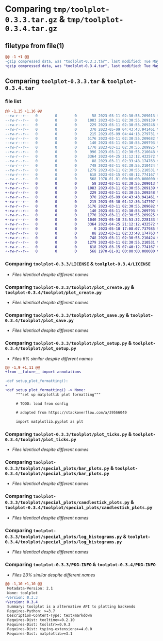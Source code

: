 # Comparing `tmp/toolplot-0.3.3.tar.gz` & `tmp/toolplot-0.3.4.tar.gz`

## filetype from file(1)

```diff
@@ -1 +1 @@
-gzip compressed data, was "toolplot-0.3.3.tar", last modified: Tue May  9 04:44:52 2023, max compression
+gzip compressed data, was "toolplot-0.3.4.tar", last modified: Tue May 30 01:13:14 2023, max compression
```

## Comparing `toolplot-0.3.3.tar` & `toolplot-0.3.4.tar`

### file list

```diff
@@ -1,15 +1,16 @@
--rw-r--r--   0        0        0       58 2023-03-11 02:30:55.209013 toolplot-0.3.3/.gitignore
--rw-r--r--   0        0        0     1083 2023-03-11 02:30:55.209139 toolplot-0.3.3/LICENSE
--rw-r--r--   0        0        0      229 2023-03-11 02:30:55.209248 toolplot-0.3.3/README.md
--rw-r--r--   0        0        0      370 2023-05-09 04:43:43.941461 toolplot-0.3.3/pyproject.toml
--rw-r--r--   0        0        0      215 2023-05-09 04:44:13.279731 toolplot-0.3.3/toolplot/__init__.py
--rw-r--r--   0        0        0     5176 2023-03-11 02:30:55.209682 toolplot-0.3.3/toolplot/plot_create.py
--rw-r--r--   0        0        0      140 2023-03-11 02:30:55.209793 toolplot-0.3.3/toolplot/plot_fonts.py
--rw-r--r--   0        0        0     1770 2023-03-11 02:30:55.209925 toolplot-0.3.3/toolplot/plot_save.py
--rw-r--r--   0        0        0      996 2023-03-11 02:30:55.210048 toolplot-0.3.3/toolplot/plot_setup.py
--rw-r--r--   0        0        0     3364 2023-04-25 21:12:12.432572 toolplot-0.3.3/toolplot/plot_ticks.py
--rw-r--r--   0        0        0       88 2023-03-11 02:33:48.174763 toolplot-0.3.3/toolplot/special_plots/__init__.py
--rw-r--r--   0        0        0      748 2023-03-11 02:30:55.210424 toolplot-0.3.3/toolplot/special_plots/bar_plots.py
--rw-r--r--   0        0        0     1279 2023-03-11 02:30:55.210531 toolplot-0.3.3/toolplot/special_plots/candlestick_plots.py
--rw-r--r--   0        0        0      618 2023-03-15 07:40:12.774167 toolplot-0.3.3/toolplot/special_plots/log_histograms.py
--rw-r--r--   0        0        0      568 1970-01-01 00:00:00.000000 toolplot-0.3.3/PKG-INFO
+-rw-r--r--   0        0        0       58 2023-03-11 02:30:55.209013 toolplot-0.3.4/.gitignore
+-rw-r--r--   0        0        0     1083 2023-03-11 02:30:55.209139 toolplot-0.3.4/LICENSE
+-rw-r--r--   0        0        0      229 2023-03-11 02:30:55.209248 toolplot-0.3.4/README.md
+-rw-r--r--   0        0        0      370 2023-05-09 04:43:43.941461 toolplot-0.3.4/pyproject.toml
+-rw-r--r--   0        0        0      215 2023-05-30 01:12:36.147707 toolplot-0.3.4/toolplot/__init__.py
+-rw-r--r--   0        0        0     5176 2023-03-11 02:30:55.209682 toolplot-0.3.4/toolplot/plot_create.py
+-rw-r--r--   0        0        0      140 2023-03-11 02:30:55.209793 toolplot-0.3.4/toolplot/plot_fonts.py
+-rw-r--r--   0        0        0     1770 2023-03-11 02:30:55.209925 toolplot-0.3.4/toolplot/plot_save.py
+-rw-r--r--   0        0        0     1040 2023-05-18 23:53:32.228133 toolplot-0.3.4/toolplot/plot_setup.py
+-rw-r--r--   0        0        0     3364 2023-04-25 21:12:12.432572 toolplot-0.3.4/toolplot/plot_ticks.py
+-rw-r--r--   0        0        0        0 2023-05-10 17:08:07.737985 toolplot-0.3.4/toolplot/py.typed
+-rw-r--r--   0        0        0       88 2023-03-11 02:33:48.174763 toolplot-0.3.4/toolplot/special_plots/__init__.py
+-rw-r--r--   0        0        0      748 2023-03-11 02:30:55.210424 toolplot-0.3.4/toolplot/special_plots/bar_plots.py
+-rw-r--r--   0        0        0     1279 2023-03-11 02:30:55.210531 toolplot-0.3.4/toolplot/special_plots/candlestick_plots.py
+-rw-r--r--   0        0        0      618 2023-03-15 07:40:12.774167 toolplot-0.3.4/toolplot/special_plots/log_histograms.py
+-rw-r--r--   0        0        0      568 1970-01-01 00:00:00.000000 toolplot-0.3.4/PKG-INFO
```

### Comparing `toolplot-0.3.3/LICENSE` & `toolplot-0.3.4/LICENSE`

 * *Files identical despite different names*

### Comparing `toolplot-0.3.3/toolplot/plot_create.py` & `toolplot-0.3.4/toolplot/plot_create.py`

 * *Files identical despite different names*

### Comparing `toolplot-0.3.3/toolplot/plot_save.py` & `toolplot-0.3.4/toolplot/plot_save.py`

 * *Files identical despite different names*

### Comparing `toolplot-0.3.3/toolplot/plot_setup.py` & `toolplot-0.3.4/toolplot/plot_setup.py`

 * *Files 6% similar despite different names*

```diff
@@ -1,9 +1,11 @@
+from __future__ import annotations
 
-def setup_plot_formatting():
+
+def setup_plot_formatting() -> None:
     """set up matplotlib plot formatting"""
 
     # TODO: load from config
 
     # adapted from https://stackoverflow.com/a/39566040
 
     import matplotlib.pyplot as plt
```

### Comparing `toolplot-0.3.3/toolplot/plot_ticks.py` & `toolplot-0.3.4/toolplot/plot_ticks.py`

 * *Files identical despite different names*

### Comparing `toolplot-0.3.3/toolplot/special_plots/bar_plots.py` & `toolplot-0.3.4/toolplot/special_plots/bar_plots.py`

 * *Files identical despite different names*

### Comparing `toolplot-0.3.3/toolplot/special_plots/candlestick_plots.py` & `toolplot-0.3.4/toolplot/special_plots/candlestick_plots.py`

 * *Files identical despite different names*

### Comparing `toolplot-0.3.3/toolplot/special_plots/log_histograms.py` & `toolplot-0.3.4/toolplot/special_plots/log_histograms.py`

 * *Files identical despite different names*

### Comparing `toolplot-0.3.3/PKG-INFO` & `toolplot-0.3.4/PKG-INFO`

 * *Files 23% similar despite different names*

```diff
@@ -1,10 +1,10 @@
 Metadata-Version: 2.1
 Name: toolplot
-Version: 0.3.3
+Version: 0.3.4
 Summary: toolplot is a alternative API to plotting backends
 Requires-Python: >=3.7
 Description-Content-Type: text/markdown
 Requires-Dist: tooltime>=0.2.10
 Requires-Dist: toolstr>=0.9.3
 Requires-Dist: typing-extensions>=4.0.0
 Requires-Dist: matplotlib>=3.1
```

